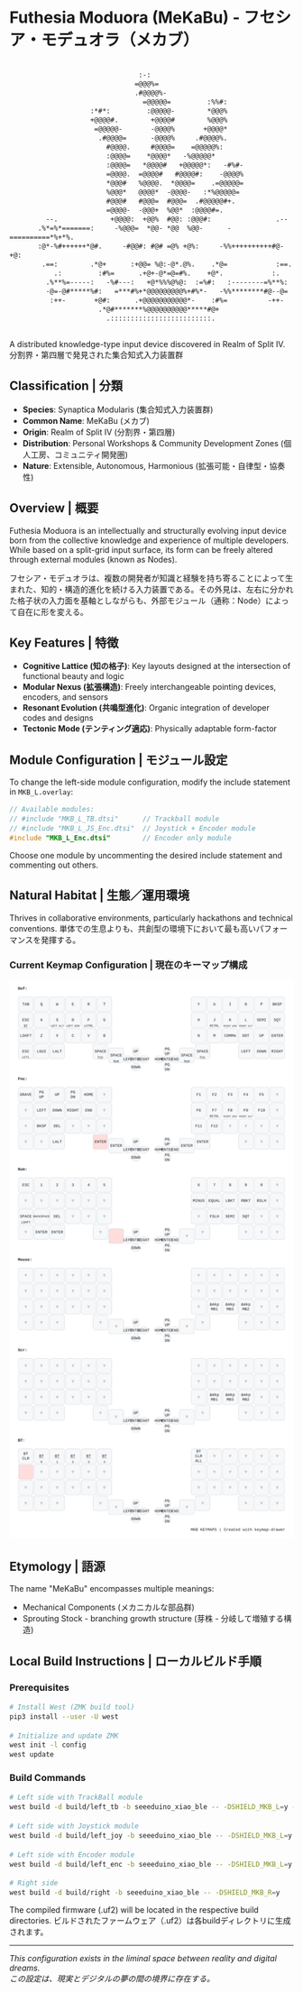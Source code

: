 ﻿# Futhesia Moduora (MeKaBu) - フセシア・モデュオラ（メカブ）

```
                                                                                         
                                :-:                                                      
                               =@@@%=                                                    
                               .#@@@@%-                                                  
                                 =@@@@@=         :%%#:                                   
                    :*#*:         :@@@@@-        *@@@%                                   
                    +@@@@#.        +@@@@#        %@@@%                                   
                     =@@@@@-       -@@@@%       +@@@@*                                   
                      .#@@@@=      -@@@@%     .#@@@@%.                                   
                        #@@@@.     #@@@@=    =@@@@@%:                                    
                        :@@@@=    *@@@@*   -%@@@@@*                                      
                        :@@@@=   *@@@@#   +@@@@@*:   -#%#-                               
                        =@@@@.  =@@@@#   #@@@@#:    -@@@@%                               
                        *@@@#   %@@@@.  *@@@@=    .=@@@@@=                               
                        %@@@*   @@@@*  -@@@@-   :*%@@@@@=                                
                        #@@@#   #@@@=  #@@@=  .#@@@@@#+.                                 
                        =@@@@-  -@@@+  %@@*  :@@@@#=.                                    
         --.             +@@@@:  +@@%  #@@: :@@@#:                .--                    
       .%*=%*=======:     -%@@@=  *@@- *@@  %@@-      -==========*%+*%.                  
       :@*-%#++++++*@#.     -#@@#: #@# =@% +@%:     -%%++++++++++#@-+@:                  
        .==:        .*@+      :+@@= %@:-@*.@%.    .*@=            :==.                   
           .:         :#%=      .+@+-@*=@=#%.    +@*.            :.                      
         .%**%=-----:   -%#---:   +@*%%%@%@:  :=%#:   :--------=%**%:                    
         -@=-@#*****%#:   =***#%+*@@@@@@@@@%+#%*-   -%%********#@--@=                    
          :++-       +@#:      .+@@@@@@@@@@@*-    :#%=          -++-                     
                      .*@#*******%@@@@@@@@@@*****#@+                                     
                        .:::::::::::::::::::::::::.                                      
                                                                                         
```

A distributed knowledge-type input device discovered in Realm of Split IV.  
分割界・第四層で発見された集合知式入力装置群

## Classification | 分類
- **Species**: Synaptica Modularis (集合知式入力装置群)
- **Common Name**: MeKaBu (メカブ)
- **Origin**: Realm of Split IV (分割界・第四層)
- **Distribution**: Personal Workshops & Community Development Zones (個人工房、コミュニティ開発圏)
- **Nature**: Extensible, Autonomous, Harmonious (拡張可能・自律型・協奏性)

## Overview | 概要
Futhesia Moduora is an intellectually and structurally evolving input device born from the collective knowledge and experience of multiple developers. While based on a split-grid input surface, its form can be freely altered through external modules (known as Nodes).

フセシア・モデュオラは、複数の開発者が知識と経験を持ち寄ることによって生まれた、知的・構造的進化を続ける入力装置である。その外見は、左右に分かれた格子状の入力面を基軸としながらも、外部モジュール（通称：Node）によって自在に形を変える。

## Key Features | 特徴
- **Cognitive Lattice (知の格子)**: Key layouts designed at the intersection of functional beauty and logic
- **Modular Nexus (拡張構造)**: Freely interchangeable pointing devices, encoders, and sensors
- **Resonant Evolution (共鳴型進化)**: Organic integration of developer codes and designs
- **Tectonic Mode (テンティング適応)**: Physically adaptable form-factor

## Module Configuration | モジュール設定
To change the left-side module configuration, modify the include statement in `MKB_L.overlay`:

```c
// Available modules:
// #include "MKB_L_TB.dtsi"      // Trackball module
// #include "MKB_L_JS_Enc.dtsi"  // Joystick + Encoder module
#include "MKB_L_Enc.dtsi"        // Encoder only module
```

Choose one module by uncommenting the desired include statement and commenting out others.

## Natural Habitat | 生態／運用環境
Thrives in collaborative environments, particularly hackathons and technical conventions.
単体での生息よりも、共創型の環境下において最も高いパフォーマンスを発揮する。

### Current Keymap Configuration | 現在のキーマップ構成
![MeKaBu Keymap](keymap-drawer/MKB.svg)

## Etymology | 語源
The name "MeKaBu" encompasses multiple meanings:
- Mechanical Components (メカニカルな部品群)
- Sprouting Stock - branching growth structure (芽株 - 分岐して増殖する構造)

## Local Build Instructions | ローカルビルド手順

### Prerequisites
```bash
# Install West (ZMK build tool)
pip3 install --user -U west

# Initialize and update ZMK
west init -l config
west update
```

### Build Commands
```bash
# Left side with TrackBall module
west build -d build/left_tb -b seeeduino_xiao_ble -- -DSHIELD_MKB_L=y -DCONFIG_MKB_L_MODULE_TB=y

# Left side with Joystick module
west build -d build/left_joy -b seeeduino_xiao_ble -- -DSHIELD_MKB_L=y -DCONFIG_MKB_L_MODULE_JOY=y

# Left side with Encoder module
west build -d build/left_enc -b seeeduino_xiao_ble -- -DSHIELD_MKB_L=y -DCONFIG_MKB_L_MODULE_ENC=y

# Right side
west build -d build/right -b seeeduino_xiao_ble -- -DSHIELD_MKB_R=y
```

The compiled firmware (.uf2) will be located in the respective build directories.
ビルドされたファームウェア（.uf2）は各buildディレクトリに生成されます。

---
*This configuration exists in the liminal space between reality and digital dreams.*  
*この設定は、現実とデジタルの夢の間の境界に存在する。*
